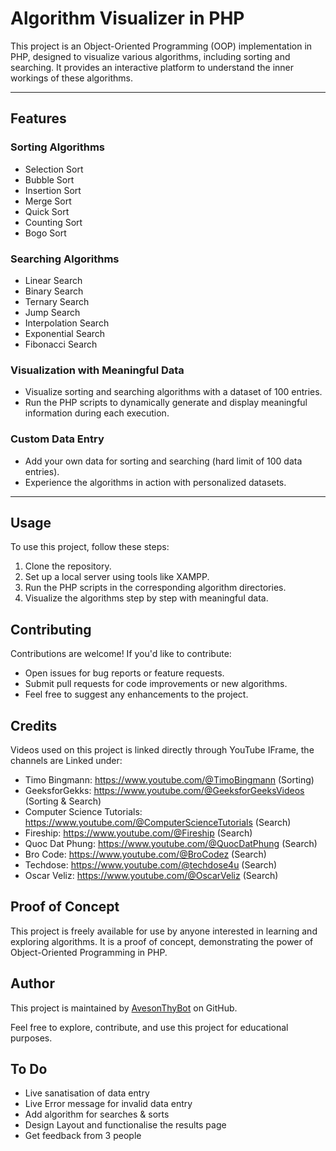 # Algorithm Visualizer in PHP

This project is an Object-Oriented Programming (OOP) implementation in PHP, designed to visualize various algorithms, including sorting and searching. It provides an interactive platform to understand the inner workings of these algorithms.

<hr>

## Features

### Sorting Algorithms

- Selection Sort
- Bubble Sort
- Insertion Sort
- Merge Sort
- Quick Sort
- Counting Sort
- Bogo Sort

### Searching Algorithms

- Linear Search
- Binary Search
- Ternary Search
- Jump Search
- Interpolation Search
- Exponential Search
- Fibonacci Search

### Visualization with Meaningful Data

- Visualize sorting and searching algorithms with a dataset of 100 entries.
- Run the PHP scripts to dynamically generate and display meaningful information during each execution.

### Custom Data Entry

- Add your own data for sorting and searching (hard limit of 100 data entries).
- Experience the algorithms in action with personalized datasets.

<hr>

## Usage

To use this project, follow these steps:

1. Clone the repository.
2. Set up a local server using tools like XAMPP.
3. Run the PHP scripts in the corresponding algorithm directories.
4. Visualize the algorithms step by step with meaningful data.

## Contributing

Contributions are welcome! If you'd like to contribute:

- Open issues for bug reports or feature requests.
- Submit pull requests for code improvements or new algorithms.
- Feel free to suggest any enhancements to the project.

## Credits

Videos used on this project is linked directly through YouTube IFrame, the channels are Linked under:

- Timo Bingmann: https://www.youtube.com/@TimoBingmann (Sorting)
- GeeksforGekks: https://www.youtube.com/@GeeksforGeeksVideos (Sorting & Search)
- Computer Science Tutorials: https://www.youtube.com/@ComputerScienceTutorials (Search)
- Fireship: https://www.youtube.com/@Fireship (Search)
- Quoc Dat Phung: https://www.youtube.com/@QuocDatPhung (Search)
- Bro Code: https://www.youtube.com/@BroCodez (Search)
- Techdose: https://www.youtube.com/@techdose4u (Search)
- Oscar Veliz: https://www.youtube.com/@OscarVeliz (Search)

## Proof of Concept

This project is freely available for use by anyone interested in learning and exploring algorithms. It is a proof of concept, demonstrating the power of Object-Oriented Programming in PHP.

## Author

This project is maintained by [AvesonThyBot](https://github.com/avesonthybot) on GitHub.

Feel free to explore, contribute, and use this project for educational purposes.

## To Do

- Live sanatisation of data entry
- Live Error message for invalid data entry
- Add algorithm for searches & sorts
- Design Layout and functionalise the results page
- Get feedback from 3 people
